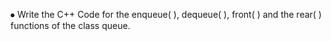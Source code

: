 ⦁	Write the C++ Code for the enqueue( ), dequeue( ), front( ) and the rear( ) functions of the class queue.
